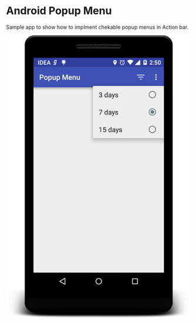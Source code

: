 # Android Popup Menu
Sample app to show how to implment chekable popup menus in Action bar.

![](https://github.com/ManadayM/AndroidPopupMenu/blob/master/app/src/main/res/drawable/popup_menu_checkable_android.png)

